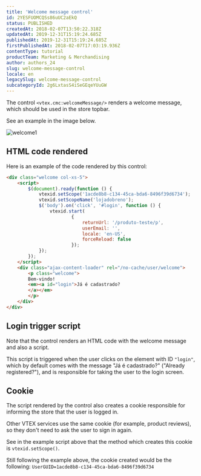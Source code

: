 ```yaml
---
title: 'Welcome message control'
id: 2YESFUOMCQSs86uUC2aEkQ
status: PUBLISHED
createdAt: 2018-02-07T13:50:22.318Z
updatedAt: 2019-12-31T15:19:24.685Z
publishedAt: 2019-12-31T15:19:24.685Z
firstPublishedAt: 2018-02-07T17:03:19.936Z
contentType: tutorial
productTeam: Marketing & Merchandising
author: authors_24
slug: welcome-message-control
locale: en
legacySlug: welcome-message-control
subcategoryId: 2g6LxtasS4iSeGEqeYUuGW
---
```


The control `<vtex.cmc:welcomeMessage/>` renders a welcome message, which should be used in the store topbar.

See an example in the image below.

![welcome1](https://images.contentful.com/alneenqid6w5/2z4iyUDAm0muKc4OCOUOa2/9e6f37d39596161bfe1721effdceb692/welcome1.png)

## HTML code rendered

Here is an example of the code rendered by this control:

```html
<div class="welcome col-xs-5">
	<script>
	    $(document).ready(function () {
	        vtexid.setScope('1acde8b8-c134-45ca-bda6-8496f39d6734');
	        vtexid.setScopeName('lojadobreno');
	        $('body').on('click', '#login', function () {
	            vtexid.start(
	                    {
	                        returnUrl: '/produto-teste/p',
	                        userEmail: '',
	                        locale: 'en-US',
	                        forceReload: false
	                    });
	        });
	    });
	</script>
	<div class="ajax-content-loader" rel="/no-cache/user/welcome">
	    <p class="welcome">
	    Bem-vindo!
	    <em><a id="login">Já é cadastrado?
	    </a></em>
	    </p>
	</div>
</div>
```

## Login trigger script

Note that the control renders an HTML code with the welcome message and also a script.

This script is triggered when the user clicks on the element with ID `"login"`, which by default comes with the message "Já é cadastrado?" ("Already registered?"), and is responsible for taking the user to the login screen.

## Cookie

The script rendered by the control also creates a cookie responsible for informing the store that the user is logged in.

Other VTEX services use the same cookie (for example, product reviews), so they don't need to ask the user to sign in again.

See in the example script above that the method which creates this cookie is `vtexid.setScope()`.

Still following the example above, the cookie created would be the following: `UserGUID=1acde8b8-c134-45ca-bda6-8496f39d6734`
